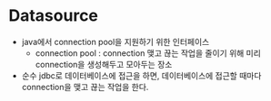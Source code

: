 # Datasource

- java에서 connection pool을 지원하기 위한 인터페이스
  - connection pool : connection 맺고 끊는 작업을 줄이기 위해 미리 connection을 생성해두고 모아두는 장소
- 순수 jdbc로 데이터베이스에 접근을 하면, 데이터베이스에 접근할 때마다 connection을 맺고 끊는 작업을 한다.